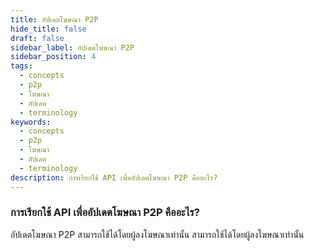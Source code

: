 ```yaml
---
title: อัปเดตโฆษณา P2P
hide_title: false
draft: false
sidebar_label: อัปเดตโฆษณา P2P
sidebar_position: 4
tags:
  - concepts
  - p2p
  - โฆษณา
  - อัปเดต
  - terminology
keywords:
  - concepts
  - p2p
  - โฆษณา
  - อัปเดต
  - terminology
description: การเรียกใช้ API เพื่ออัปเดตโฆษณา P2P คืออะไร?
---
```


### การเรียกใช้ API เพื่ออัปเดตโฆษณา P2P คืออะไร?

อัปเดตโฆษณา P2P สามารถใช้ได้โดยผู้ลงโฆษณาเท่านั้น สามารถใช้ได้โดยผู้ลงโฆษณาเท่านั้น
